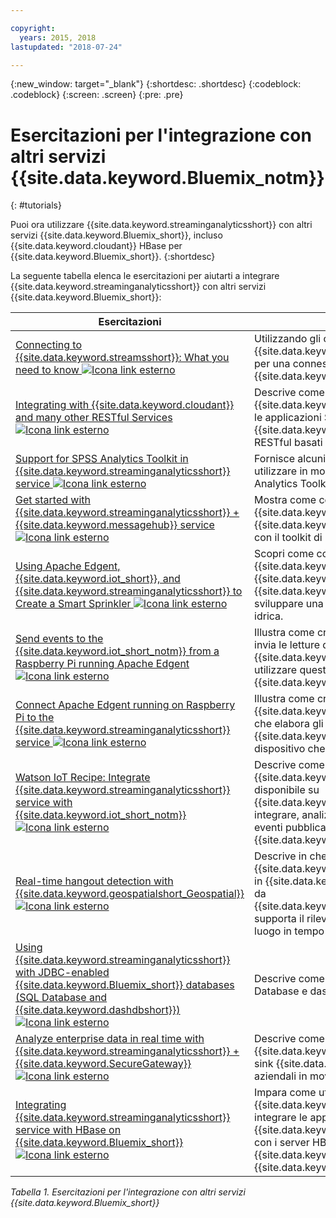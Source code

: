 ```yaml
---

copyright:
  years: 2015, 2018
lastupdated: "2018-07-24"

---
```


<!-- Attribute definitions -->
{:new_window: target="_blank"}
{:shortdesc: .shortdesc}
{:codeblock: .codeblock}
{:screen: .screen}
{:pre: .pre}

# Esercitazioni per l'integrazione con altri servizi {{site.data.keyword.Bluemix_notm}}
{: #tutorials}


Puoi ora utilizzare {{site.data.keyword.streaminganalyticsshort}} con altri servizi {{site.data.keyword.Bluemix_short}}, incluso {{site.data.keyword.cloudant}} HBase per {{site.data.keyword.Bluemix_short}}.
{:shortdesc}

La seguente tabella elenca le esercitazioni per aiutarti a integrare {{site.data.keyword.streaminganalyticsshort}} con altri servizi {{site.data.keyword.Bluemix_short}}:


| Esercitazioni | Descrizione   |
|----------|--------|
| [Connecting to {{site.data.keyword.streamsshort}}: What you need to know ![Icona link esterno](../../icons/launch-glyph.svg "Icona link esterno")](https://ibm.co/2iDHfFt) | Utilizzando gli operatori {{site.data.keyword.streamsshort}} in ascolto per una connessione in {{site.data.keyword.streaminganalyticsshort}}  |
| [Integrating with {{site.data.keyword.cloudant}} and many other RESTful Services ![Icona link esterno](../../icons/launch-glyph.svg "Icona link esterno")](https://developer.ibm.com/streamsdev/docs/integrating-with-cloudant-and-many-other-restful-services/) | Descrive come utilizzare gli adattatori HTTP {{site.data.keyword.streamsshort}} per integrare le applicazioni SPL a {{site.data.keyword.cloudant}} e altri servizi RESTful basati sul web. |
| [Support for SPSS Analytics Toolkit in {{site.data.keyword.streaminganalyticsshort}} service ![Icona link esterno](../../icons/launch-glyph.svg "Icona link esterno")](https://developer.ibm.com/streamsdev/docs/spss-in-bluemix-streaming-analytics-service/) | Fornisce alcuni suggerimenti necessari per utilizzare in modo efficace gli operatori SPSS Analytics Toolkit nell'ambiente cloud. |
| [Get started with {{site.data.keyword.streaminganalyticsshort}} + {{site.data.keyword.messagehub}} service ![Icona link esterno](../../icons/launch-glyph.svg "Icona link esterno")](https://www.ibm.com/blogs/bluemix/2018/04/get-started-streaming-analytics-message-hub/) |Mostra come comunicare con {{site.data.keyword.messagehub}} dal servizio {{site.data.keyword.streaminganalyticsshort}} con il toolkit di messaggistica.|
| [Using Apache Edgent, {{site.data.keyword.iot_short}}, and {{site.data.keyword.streaminganalyticsshort}} to Create a Smart Sprinkler ![Icona link esterno](../../icons/launch-glyph.svg "Icona link esterno")](https://developer.ibm.com/bluemix/2016/06/01/better-analytics-with-apache-quarks/)| Scopri come combinare Apache Edgent, {{site.data.keyword.streaminganalyticsshort}}, {{site.data.keyword.iot_short}} e altri servizi {{site.data.keyword.Bluemix_short}} per sviluppare una soluzione di conservazione idrica. |
| [Send events to the {{site.data.keyword.iot_short_notm}} from a Raspberry Pi running Apache Edgent ![Icona link esterno](../../icons/launch-glyph.svg "Icona link esterno")](https://ibm.co/2BWqMou)| Illustra come creare un'applicazione Edgent che invia le letture da un sensore a {{site.data.keyword.iot_short_notm}} e come utilizzare questi eventi con un'applicazione {{site.data.keyword.streamsshort}}.|
| [Connect Apache Edgent running on Raspberry Pi to the {{site.data.keyword.streaminganalyticsshort}} service  ![Icona link esterno](../../icons/launch-glyph.svg "Icona link esterno")](https://ibm.co/2BWXjec)|Illustra come creare un'applicazione {{site.data.keyword.streaminganalyticsshort}} che elabora gli eventi inviati a {{site.data.keyword.iot_short_notm}} da un dispositivo che esegue Apache Edgent. |
| [Watson IoT Recipe: Integrate {{site.data.keyword.streaminganalyticsshort}} service with {{site.data.keyword.iot_short_notm}} ![Icona link esterno](../../icons/launch-glyph.svg "Icona link esterno")](https://developer.ibm.com/recipes/tutorials/integrate-ibm-streaming-analytics-service-with-watson-iot-platform/)|Descrive come utilizzare il servizio {{site.data.keyword.streaminganalyticsshort}}, disponibile su {{site.data.keyword.Bluemix_short}}, per integrare, analizzare e correlare rapidamente gli eventi pubblicati dai dispositivi IoT su {{site.data.keyword.iot_short_notm}}.|
| [Real-time hangout detection with {{site.data.keyword.geospatialshort_Geospatial}} ![Icona link esterno](../../icons/launch-glyph.svg "Icona link esterno")](https://developer.ibm.com/bluemix/2016/05/27/real-time-hangout-detection/)	| Descrive in che modo il servizio {{site.data.keyword.geospatialshort_Geospatial}} in {{site.data.keyword.Bluemix_short}} (fornito da {{site.data.keyword.streaminganalyticsshort}}) supporta il rilevamento della permanenza in un luogo in tempo reale.|
| [Using {{site.data.keyword.streaminganalyticsshort}} with JDBC-enabled {{site.data.keyword.Bluemix_short}} databases (SQL Database and {{site.data.keyword.dashdbshort}}) ![Icona link esterno](../../icons/launch-glyph.svg "Icona link esterno")](https://developer.ibm.com/bluemix/2016/01/26/streaming-analytics-with-jdbc-enabled-databases/)	|Descrive come eseguire l'integrazione con SQL Database e dashDB con il toolkit streamsx.jdbc.	|
| [Analyze enterprise data in real time with {{site.data.keyword.streaminganalyticsshort}} + {{site.data.keyword.SecureGateway}} ![Icona link esterno](../../icons/launch-glyph.svg "Icona link esterno")](https://developer.ibm.com/streamsdev/docs/connect-streaming-analytics-to-your-enterprise/) | Descrive come connettere un tunnel {{site.data.keyword.SecureGateway}} a origini e sink {{site.data.keyword.streamsshort}} a dati aziendali in movimento.	|
| [Integrating {{site.data.keyword.streaminganalyticsshort}} service with HBase on {{site.data.keyword.Bluemix_short}} ![Icona link esterno](../../icons/launch-glyph.svg "Icona link esterno")](https://developer.ibm.com/streamsdev/docs/integrating-streams-biginsights-hbase-service-bluemix/)| Impara come utilizzare il toolkit HBase per {{site.data.keyword.Bluemix_short}} per integrare le applicazioni {{site.data.keyword.streaminganalyticsshort}} con i server HBase nel {{site.data.keyword.bigicloudst}} in {{site.data.keyword.Bluemix_short}}.	|

*Tabella 1. Esercitazioni per l'integrazione con altri servizi {{site.data.keyword.Bluemix_short}}*
